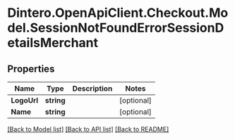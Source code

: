 # Dintero.OpenApiClient.Checkout.Model.SessionNotFoundErrorSessionDetailsMerchant

## Properties

Name | Type | Description | Notes
------------ | ------------- | ------------- | -------------
**LogoUrl** | **string** |  | [optional] 
**Name** | **string** |  | [optional] 

[[Back to Model list]](../README.md#documentation-for-models) [[Back to API list]](../README.md#documentation-for-api-endpoints) [[Back to README]](../README.md)

